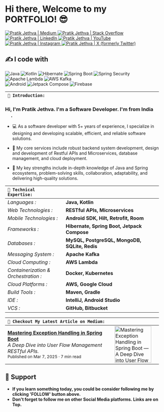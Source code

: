 # Hi there, Welcome to my PORTFOLIO! 😎

<a href="https://medium.com/@pratikjethva">
  <img alt="Pratik Jethva | Medium" src="https://img.shields.io/badge/-Medium-222426?style=flat&logo=medium&logoColor=white" />
</a>
<a href="https://stackoverflow.com/users/13732318/pratik-jethva">
  <img alt="Pratik Jethva | Stack Overflow" src="https://img.shields.io/badge/-StackOverflow-222426?style=flat&logo=stack-overflow&logoColor=white" />
</a>
<a href="https://www.linkedin.com/in/phjethva">
  <img alt="Pratik Jethva | LinkedIn" src="https://img.shields.io/badge/-LinkedIn-222426?style=flat&logo=linkedin&logoColor=white" />
</a>
<a href="https://www.youtube.com/@potterthecoder">
  <img alt="Pratik Jethva | YouTube" src="https://img.shields.io/badge/-YouTube-222426?style=flat&logo=youtube&logoColor=white" />
</a>
<a href="https://www.instagram.com/pratikjethva">
  <img alt="Pratik Jethva | Instagram" src="https://img.shields.io/badge/-Instagram-222426?style=flat&logo=instagram&logoColor=white" />
</a>
<a href="https://x.com/PratikJethva">
  <img alt="Pratik Jethva | X (formerly Twitter)" src="https://img.shields.io/badge/-X (formerly Twitter)-222426?style=flat&logo=x&logoColor=white" />
</a>
<br/>

## ✍️ I code with
<img alt="Java" src="https://img.shields.io/badge/-Java-5382a1?style=flat-square&logo=openjdk&logoColor=white" /> <img alt="Kotlin" src="https://img.shields.io/badge/-Kotlin-f89820?style=flat-square&logo=kotlin&logoColor=white" /> <img alt="Hibernate" src="https://img.shields.io/badge/-Hibernate-bcae79?style=flat-square&logo=hibernate&logoColor=white" /> <img alt="Spring Boot" src="https://img.shields.io/badge/-Spring%20Boot-5b9e48?style=flat-square&logo=spring-boot&logoColor=white" /> <img alt="Spring Security" src="https://img.shields.io/badge/-Spring%20Security-5b9e48?style=flat-square&logo=spring-security&logoColor=white" /> <img alt="Apache Lambda" src="https://img.shields.io/badge/-Apache%20Kafka-26235b?style=flat-square&logo=apache-kafka&logoColor=white" /> <img alt="AWS Kafka" src="https://img.shields.io/badge/-AWS%20Lambda-f37b05?style=flat-square&logo=aws-lambda&logoColor=white" /> <br/> <img alt="Android" src="https://img.shields.io/badge/-Android-3ddc84?style=flat-square&logo=android&logoColor=white" /> <img alt="Jetpack Compose" src="https://img.shields.io/badge/-Jetpack%20Compose-073042?style=flat-square&logo=jetpack-compose&logoColor=white" /> <img alt="Firebase" src="https://img.shields.io/badge/-Firebase-ffa611?style=flat-square&logo=firebase&logoColor=white" />

| `📁 Introduction:                                                                                                  ` |
| :--- |

### Hi, I'm **Pratik Jethva**. I'm a Software Developer. I'm from <b>India</b> <img src="https://cdn-icons-png.flaticon.com/24/321/321238.png" width="15"/> .

- 💻 As a software developer with 5+ years of experience, I specialize in designing and developing scalable, efficient, and reliable software solutions.

- 🚀 My core services include robust backend system development, design and development of Restful APIs and Microservices, database management, and cloud deployment.

- 💪 My key strengths include in-depth knowledge of Java and Spring ecosystems, problem-solving skills, collaboration, adaptability, and delivering high-quality solutions.

| `📁 Technical Expertise:          ` | `                                                                            ` |
| :--- | :--- |
| _Languages :_ | __Java, Kotlin__ |
| _Web Technologies :_ | __RESTful APIs, Microservices__ |
| _Mobile Technologies :_ | __Android SDK, Hilt, Retrofit, Room__ |
| _Frameworks :_ | __Hibernate, Spring Boot, Jetpack Compose__ |
| _Databases :_ | __MySQL, PostgreSQL, MongoDB, SQLite, Redis__ |
| _Messaging System :_ | __Apache Kafka__ |
| _Cloud Computing :_ | __AWS Lambda__ |
| _Containerization & Orchestration :_ | __Docker, Kubernetes__ |
| _Cloud Platforms :_ | __AWS, Google Cloud__ |
| _Build Tools :_ | __Maven, Gradle__ |
| _IDE :_ | __IntelliJ, Android Studio__ |
| _VCS :_ | __GitHub, Bitbucket__ |

| `📁 Checkout My Latest Article on Medium:                                                 ` | `                    ` |
| :--- | :--- |
| [**Mastering Exception Handling in Spring Boot**](https://medium.com/@pratikjethva/mastering-exception-handling-in-spring-boot-6418d3e454c1)<br/>_A Deep Dive into User Flow Management RESTful APIs._<br/><sub>Published on Mar 7, 2025 · 7 min read</sub> | <img src="https://miro.medium.com/v2/resize:fit:1000/format:webp/1*eeljrp4VlyuhbHMPuBXdYw.jpeg" alt="Mastering Exception Handling in Spring Boot — A Deep Dive into User Flow Management RESTful APIs" align="center" style="height: 120px;"> |

## 🤝 Support
- __If you learn something today, you could be consider following me by clicking 'FOLLOW' button above.__
- __Don't forget to follow me on other Social Media platforms. Links are on Top.__

